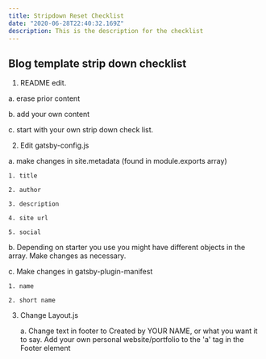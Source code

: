 ```yaml
---
title: Stripdown Reset Checklist
date: "2020-06-28T22:40:32.169Z"
description: This is the description for the checklist
---
```


## Blog template strip down checklist

1. README edit.

  a. erase prior content

  b. add your own content

  c. start with your own strip down check list.

2. Edit gatsby-config.js

  a. make changes in site.metadata (found in module.exports array)

    1. title

    2. author

    3. description

    4. site url

    5. social

  b. Depending on starter you use you might have different objects in the array. Make changes as necessary.

  c. Make changes in gatsby-plugin-manifest
  
    1. name
  
    2. short name

3. Change Layout.js
  
    a. Change text in footer to Created by YOUR NAME, or what you want it to say. Add your own personal website/portfolio to the 'a' tag in the Footer element